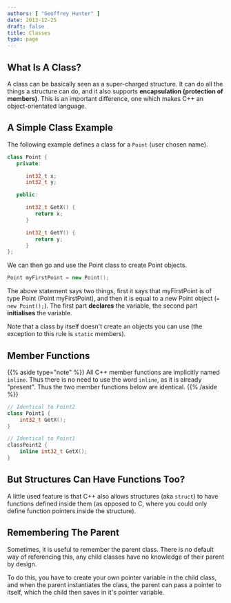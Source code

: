 ```yaml
---
authors: [ "Geoffrey Hunter" ]
date: 2013-12-25
draft: false
title: Classes
type: page
---
```


## What Is A Class?

A class can be basically seen as a super-charged structure. It can do all the things a structure can do, and it also supports **encapsulation (protection of members)**. This is an important difference, one which makes C++ an object-orientated language.

## A Simple Class Example

The following example defines a class for a `Point` (user chosen name).

```c++
class Point {
   private:

      int32_t x;
      int32_t y;

   public:

      int32_t GetX() {
         return x;
      }

      int32_t GetY() {
         return y;
      }
};
```

We can then go and use the Point class to create Point objects.

```c++
Point myFirstPoint = new Point();
```

The above statement says two things, first it says that myFirstPoint is of type Point (Point myFirstPoint), and then it is equal to a new Point object (`= new Point();`). The first part **declares** the variable, the second part **initialises** the variable.

Note that a class by itself doesn't create an objects you can use (the exception to this rule is `static` members).

## Member Functions

{{% aside type="note" %}}
All C++ member functions are implicitly named `inline`. Thus there is no need to use the word `inline`, as it is already "present". Thus the two member functions below are identical.
{{% /aside %}}
    
```c++
// Identical to Point2
class Point1 {
    int32_t GetX();
}

// Identical to Point1
classPoint2 {
    inline int32_t GetX();
}
```

## But Structures Can Have Functions Too?

A little used feature is that C++ also allows structures (aka `struct`) to have functions defined inside them (as opposed to C, where you could only define function pointers inside the structure).

## Remembering The Parent

Sometimes, it is useful to remember the parent class. There is no default way of referencing this, any child classes have no knowledge of their parent by design.

To do this, you have to create your own pointer variable in the child class, and when the parent instantiates the class, the parent can pass a pointer to itself, which the child then saves in it's pointer variable.
